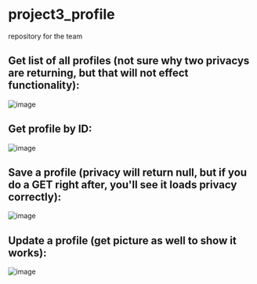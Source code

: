# project3_profile
repository for the team

## Get list of all profiles (not sure why two privacys are returning, but that will not effect functionality):
![image](https://user-images.githubusercontent.com/93163143/147491824-cc06601f-a8e7-4b18-b5c9-74dc3da13c23.png)

## Get profile by ID:
![image](https://user-images.githubusercontent.com/93163143/147491871-49673962-2250-4e3d-8725-95c20c1232aa.png)

## Save a profile (privacy will return null, but if you do a GET right after, you'll see it loads privacy correctly):
![image](https://user-images.githubusercontent.com/93163143/147493294-46d8d999-1f54-4963-a852-f827a60f6362.png)

## Update a profile (get picture as well to show it works):
![image](https://user-images.githubusercontent.com/93163143/147493511-442f7d41-f1f5-473c-b1e3-f3663009f98a.png)
